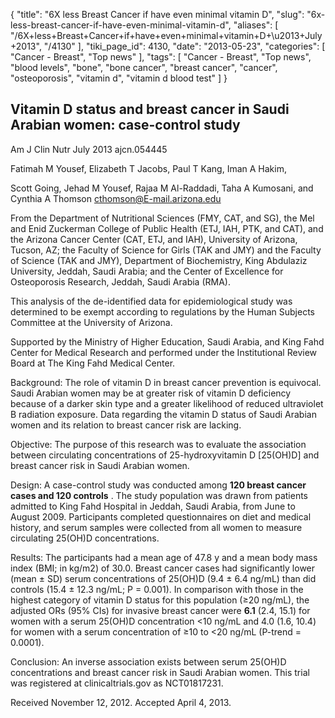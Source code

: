 {
    "title": "6X less Breast Cancer if have even minimal vitamin D",
    "slug": "6x-less-breast-cancer-if-have-even-minimal-vitamin-d",
    "aliases": [
        "/6X+less+Breast+Cancer+if+have+even+minimal+vitamin+D+\u2013+July+2013",
        "/4130"
    ],
    "tiki_page_id": 4130,
    "date": "2013-05-23",
    "categories": [
        "Cancer - Breast",
        "Top news"
    ],
    "tags": [
        "Cancer - Breast",
        "Top news",
        "blood levels",
        "bone",
        "bone cancer",
        "breast cancer",
        "cancer",
        "osteoporosis",
        "vitamin d",
        "vitamin d blood test"
    ]
}


## Vitamin D status and breast cancer in Saudi Arabian women: case-control study

Am J Clin Nutr July 2013 ajcn.054445 

Fatimah M Yousef,     Elizabeth T Jacobs,     Paul T Kang,     Iman A Hakim, 

Scott Going,     Jehad M Yousef,     Rajaa M Al-Raddadi,     Taha A Kumosani, and     Cynthia A Thomson cthomson@E-mail.arizona.edu

From the Department of Nutritional Sciences (FMY, CAT, and SG), the Mel and Enid Zuckerman College of Public Health (ETJ, IAH, PTK, and CAT), and the Arizona Cancer Center (CAT, ETJ, and IAH), University of Arizona, Tucson, AZ; the Faculty of Science for Girls (TAK and JMY) and the Faculty of Science (TAK and JMY), Department of Biochemistry, King Abdulaziz University, Jeddah, Saudi Arabia; and the Center of Excellence for Osteoporosis Research, Jeddah, Saudi Arabia (RMA).

This analysis of the de-identified data for epidemiological study was determined to be exempt according to regulations by the Human Subjects Committee at the University of Arizona.

Supported by the Ministry of Higher Education, Saudi Arabia, and King Fahd Center for Medical Research and performed under the Institutional Review Board at The King Fahd Medical Center.

Background: The role of vitamin D in breast cancer prevention is equivocal. Saudi Arabian women may be at greater risk of vitamin D deficiency because of a darker skin type and a greater likelihood of reduced ultraviolet B radiation exposure. Data regarding the vitamin D status of Saudi Arabian women and its relation to breast cancer risk are lacking.

Objective: The purpose of this research was to evaluate the association between circulating concentrations of 25-hydroxyvitamin D <span>[25(OH)D]</span> and breast cancer risk in Saudi Arabian women.

Design: A case-control study was conducted among  **120 breast cancer cases and 120 controls** . The study population was drawn from patients admitted to King Fahd Hospital in Jeddah, Saudi Arabia, from June to August 2009. Participants completed questionnaires on diet and medical history, and serum samples were collected from all women to measure circulating 25(OH)D concentrations.

Results: The participants had a mean age of 47.8 y and a mean body mass index (BMI; in kg/m2) of 30.0. Breast cancer cases had significantly lower (mean ± SD) serum concentrations of 25(OH)D (9.4 ± 6.4 ng/mL) than did controls (15.4 ± 12.3 ng/mL; P = 0.001). In comparison with those in the highest category of vitamin D status for this population (≥20 ng/mL), the adjusted ORs (95% CIs) for invasive breast cancer were  **6.1**  (2.4, 15.1) for women with a serum 25(OH)D concentration <10 ng/mL and 4.0 (1.6, 10.4) for women with a serum concentration of ≥10 to <20 ng/mL (P-trend = 0.0001).

Conclusion: An inverse association exists between serum 25(OH)D concentrations and breast cancer risk in Saudi Arabian women. This trial was registered at clinicaltrials.gov as NCT01817231.

Received November 12, 2012.     Accepted April 4, 2013.